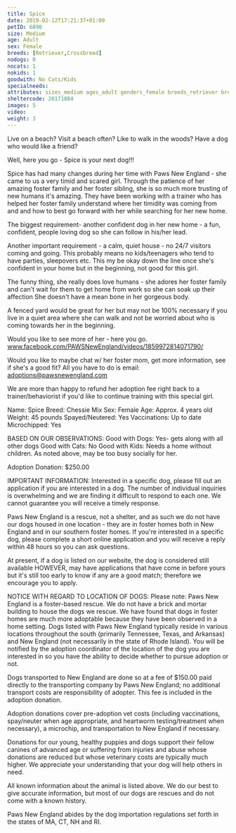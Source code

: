 ```yaml
---
title: Spice
date: 2019-02-12T17:21:37+01:00
petID: 6890
size: Medium
age: Adult
sex: Female
breeds: [Retriever,Crossbreed]
nodogs: 0
nocats: 1
nokids: 1
goodwith: No Cats/Kids
specialneeds: 
attributes: sizes_medium ages_adult genders_female breeds_retriever breeds_crossbreed options_no-cats options_no-kids
sheltercode: 20171084
images: 5
video: 
weight: 3
---
```


Live on a beach?  Visit a beach often?  Like to walk in the woods?  Have a dog who would like a friend?

Well, here you go - Spice is your next dog!!!

Spice has had many changes during her time with Paws New England - she came to us a very timid and scared girl. Through the patience of her amazing foster family and her foster sibling, she is so much more trusting of new humans it's amazing.  They have been working with a trainer who has helped her foster family understand where her timidity was coming from and and how to best go forward with her while searching for her new home.

The biggest requirement- another confident dog in her new home - a fun, confident, people loving dog so she can follow in his/her lead.  

Another important requirement - a calm, quiet house - no 24/7 visitors coming and going. This probably means no kids/teenagers who tend to have parties, sleepovers etc.  This my be okay down the line once she's confident in your home but in the beginning, not good for this girl.

The funny thing, she really does love humans - she adores her foster family and can't wait for them to get home from work so she can soak up their affection She doesn't have a mean bone in her gorgeous body.

A fenced yard would be great for her but may not be 100% necessary if you live in a quiet area where she can walk and not be worried about who is coming towards her in the beginning.

Would you like to see more of her - here you go.
www.facebook.com/PAWSNewEngland/videos/1859972814071790/  

Would you like to maybe chat w/ her foster mom, get more information, see if she's a good fit?  All you have to do is email:  adoptions@pawsnewengland.com

We are more than happy to refund her adoption fee right back to a trainer/behaviorist if you'd like to continue training with this special girl.

Name: Spice
Breed: Chessie Mix
Sex: Female
Age: Approx. 4 years old
Weight: 45 pounds
Spayed/Neutered: Yes
Vaccinations: Up to date 
Microchipped: Yes

BASED ON OUR OBSERVATIONS:
Good with Dogs: Yes- gets along with all other dogs
Good with Cats:  No
Good with Kids:  Needs a home without children. As noted above, may be too busy socially for her.

Adoption Donation:  $250.00

 
IMPORTANT INFORMATION:
Interested in a specific dog, please fill out an application if you are interested in a dog. The number of individual inquiries is overwhelming and we are finding it difficult to respond to each one. We cannot guarantee you will receive a timely response.
 
Paws New England is a rescue, not a shelter, and as such we do not have our dogs housed in one location - they are in foster homes both in New England and in our southern foster homes.   If you're interested in a specific dog, please complete a short online application and you will receive a reply within 48 hours so you can ask questions.
 
At present, if a dog is listed on our website, the dog is considered still available HOWEVER, may have applications that have come in before yours but it's still too early to know if any are a good match; therefore we encourage you to apply.
 

NOTICE WITH REGARD TO LOCATION OF DOGS:  Please note: Paws New England is a foster-based rescue. We do not have a brick and mortar building to house the dogs we rescue. We have found that dogs in foster homes are much more adoptable because they have been observed in a home setting. Dogs listed with Paws New England typically reside in various locations throughout the south (primarily Tennessee, Texas, and Arkansas) and New England (not necessarily in the state of Rhode Island). You will be notified by the adoption coordinator of the location of the dog you are interested in so you have the ability to decide whether to pursue adoption or not.

Dogs transported to New England are done so at a fee of $150.00 paid directly to the transporting company by Paws New England; no additional transport costs are responsibility of adopter. This fee is included in the adoption donation.

Adoption donations cover pre-adoption vet costs (including vaccinations, spay/neuter when age appropriate, and heartworm testing/treatment when necessary), a microchip, and transportation to New England if necessary.

Donations for our young, healthy puppies and dogs support their fellow canines of advanced age or suffering from injuries and abuse whose donations are reduced but whose veterinary costs are typically much higher. We appreciate your understanding that your dog will help others in need.

All known information about the animal is listed above. We do our best to give accurate information, but most of our dogs are rescues and do not come with a known history.

Paws New England abides by the dog importation regulations set forth in the states of MA, CT, NH and RI.